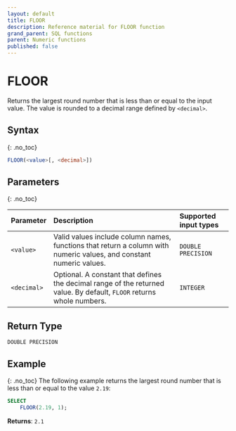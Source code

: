 ```yaml
---
layout: default
title: FLOOR
description: Reference material for FLOOR function
grand_parent: SQL functions
parent: Numeric functions
published: false
---
```


# FLOOR

Returns the largest round number that is less than or equal to the input value. The value is rounded to a decimal range defined by `<decimal>`.

## Syntax
{: .no_toc}

```sql
FLOOR(<value>[, <decimal>])
```
## Parameters 
{: .no_toc}

| Parameter | Description                                                                                                                   | Supported input types | 
| :--------- | :----------------------------------------------------------------------------------------------------------------------------- |:-----|
| `<value>`   | Valid values include column names, functions that return a column with numeric values, and constant numeric values.           | `DOUBLE PRECISION` |
| `<decimal>`   | Optional. A constant that defines the decimal range of the returned value. By default, `FLOOR` returns whole numbers.  | `INTEGER` |

## Return Type
`DOUBLE PRECISION` 

## Example
{: .no_toc}
The following example returns the largest round number that is less than or equal to the value `2.19`: 
```sql
SELECT
    FLOOR(2.19, 1);
```

**Returns**: `2.1`
